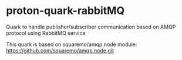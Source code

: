 # proton-quark-rabbitMQ
Quark to handle publisher/subscriber communication based on AMQP protocol using RabbitMQ service

This quark is based on squaremo/amqp.node module: https://github.com/squaremo/amqp.node.git
